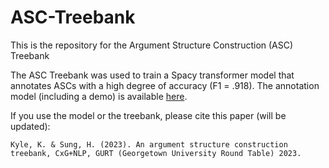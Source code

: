 # ASC-Treebank
This is the repository for the Argument Structure Construction (ASC) Treebank

The ASC Treebank was used to train a Spacy transformer model that annotates ASCs with a high degree of accuracy (F1 = .918). The annotation model (including a demo) is available [here](https://huggingface.co/kriskyle/en_pipeline).

If you use the model or the treebank, please cite this paper (will be updated):

```
Kyle, K. & Sung, H. (2023). An argument structure construction treebank, CxG+NLP, GURT (Georgetown University Round Table) 2023.
```



